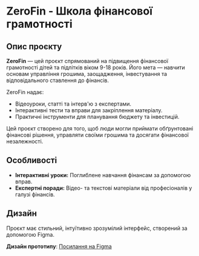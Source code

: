 # ZeroFin - Школа фінансової грамотності

## Опис проєкту

**ZeroFin** — цей проєкт спрямований на підвищення фінансової грамотності дітей та підлітків віком 9-18 років. Його мета — навчити основам управління грошима, заощадження, інвестування та відповідального ставлення до фінансів.

ZeroFin надає:
- Відеоуроки, статті та інтерв'ю з експертами.
- Інтерактивні тести та вправи для закріплення матеріалу.
- Практичні інструменти для планування бюджету та інвестицій.

Цей проєкт створено для того, щоб люди могли приймати обґрунтовані фінансові рішення, управляти своїми грошима та досягати фінансової незалежності.

## Особливості

- **Інтерактивні уроки:** Поглиблене навчання фінансам за допомогою вправ.
- **Експертні поради:** Відео- та текстові матеріали від професіоналів у галузі фінансів.

## Дизайн

Проєкт має стильний, інтуїтивно зрозумілий інтерфейс, створений за допомогою Figma.

**Дизайн прототипу**: [Посилання на Figma](https://www.figma.com/design/0ctL92uT3ZyKbJE2nylNE5/ZeroFin?node-id=0-1&p=f&t=DcXfZnauEBjxUAbR-0)
